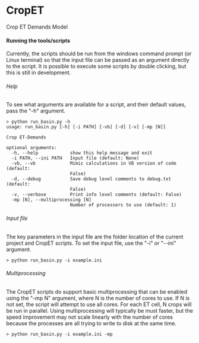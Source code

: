 # CropET
Crop ET Demands Model

#### Running the tools/scripts
Currently, the scripts should be run from the windows command prompt (or Linux terminal) so that the input file can be passed as an argument directly to the script.  It is possible to execute some scripts by double clicking, but this is still in development.

###### Help
To see what arguments are available for a script, and their default values, pass the "-h" argument.
```
> python run_basin.py -h
usage: run_basin.py [-h] [-i PATH] [-vb] [-d] [-v] [-mp [N]]

Crop ET-Demands

optional arguments:
  -h, --help            show this help message and exit
  -i PATH, --ini PATH   Input file (default: None)
  -vb, --vb             Mimic calculations in VB version of code (default:
                        False)
  -d, --debug           Save debug level comments to debug.txt (default:
                        False)
  -v, --verbose         Print info level comments (default: False)
  -mp [N], --multiprocessing [N]
                        Number of processers to use (default: 1)
```

###### Input file
The key parameters in the input file are the folder location of the current project and CropET scripts.  To set the input file, use the "-i" or "--ini" argument.
```
> python run_basin.py -i example.ini
```

###### Multiprocessing
The CropET scripts do support basic multiprocessing that can be enabled using the "-mp N" argument, where N is the number of cores to use.  If N is not set, the script will attempt to use all cores.  For each ET cell, N crops will be run in parallel.  Using multiprocessing will typically be must faster, but the speed improvement may not scale linearly with the number of cores because the processes are all trying to write to disk at the same time.
```
> python run_basin.py -i example.ini -mp
```